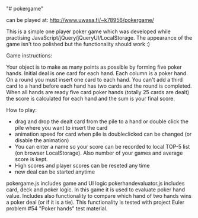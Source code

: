 "# pokergame" 

can be played at: http://www.uwasa.fi/~k78956/pokergame/

This is a simple one player poker game which was developed while practising JavaScript/jQuery/jQueryUI/LocalStorage. The appearance of the game isn't too polished but the functionality should work :)

Game instructions:

Your object is to make as many points as possible by forming five poker hands. Initial deal is one card for each hand. Each column is a poker hand. On a round you must insert one card to each hand. You can't add a third card to a hand before each hand has two cards and the round is completed. When all hands are ready five card poker hands (totally 25 cards are dealt) the score is calculated for each hand and the sum is your final score.

How to play:
- drag and drop the dealt card from the pile to a hand or double click the pile where you want to insert the card
- animation speed for card when pile is doubleclicked can be changed (or disable the animation)
- You can enter a name so your score can be recorded to local TOP-5 list (on browser LocalStorage). Also number of your games and average score is kept.
- High scores and player scores can be reseted any time
- new deal can be started anytime

pokergame.js includes game and UI logic
pokerhandevaluator.js includes card, deck and poker logic. In this game it is used to evaluate poker hand value. Includes also functionality to compare which hand of two hands wins a poker deal (or if it is a tie). This functionality is tested with project Euler problem #54 "Poker hands" test material.
